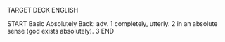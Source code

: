 TARGET DECK
ENGLISH

START
Basic
Absolutely
Back: adv. 1 completely, utterly. 2 in an absolute sense (god exists absolutely). 3
END

